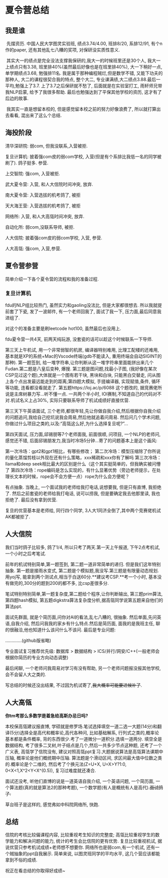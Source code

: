 # 夏令营总结

## 我是谁

​	先摆资历. 中国人民大学图灵实验班, 绩点3.74/4.00, 班排8/20, 系排12/91, 有个n作的paper, 还有其他乱七八糟的奖项, 对保研没实质性意义.

​	其实大一的绩点是完全没法支撑我保研的,我大一的时候班里还是30个人, 我大一上绩点只有3.38, 班里排40%(虽然最后好像也是在班里排40%), 大一下稍好一点,单学期绩点3.68, 勉强排11名. 我是属于那种编程贼烂,但是数学不错, 又能下功夫的那种人, 大二的课程很契合我的特点, 整个大二, 专业课满绩,大二绩点3.88.最后一平均,勉强上了3.7. 上了3.7之后保研就不愁了, 后面就是在实验室打工, 雨轩师兄带我NLP启蒙, 给予了我很多帮助. 最后也勉强达到了平保其他学校的资历, 这才有了后边的故事.

​	我其实一直是想留本校的, 但是感觉留本校之前的努力好像浪费了, 所以就打算出去看看, 混出来了这么个总结.

## 海投阶段

清华深研院: 弱com, 但我没联系,入营被拒.

复旦计算机: 披着强com皮的弱com学校, 入营(但是有个系排比我低一名的同学被刷了). 鸽子挺多. 参营.

上交智院: 强com, 入营被拒.

武大夏令营: 入营, 和人大信院时间冲突, 放弃.

南大夏令营: 入营选拔的机考鸽了, 被拒

天大海王营: 入营选拔的机考鸽了, 被拒

网络所: 入营, 和人大高瓴时间冲突, 放弃.

自动化所: 弱com,没联系导师, 被拒.

人大信院: 披着强com皮的弱com学校, 入营, 参营.

人大高瓴: 强com, 入营,参营.

## 夏令营参营

简单介绍一下各个夏令营的流程和我的准备过程.

### 复旦计算机

fdu的NLP组比较热门, 虽然实力和gaoling没法比, 但是大家都很想去. 所以我就提前套了下瓷, 发了一波邮件, 有一个老师回我了, 面试了我一下, 压力面,最后同意我进组了.

对这个的准备主要是刷leetcode hot100, 虽然最后也没用上.

fdu夏令营一共4天, 前两天纯玩游, 没套瓷的话可以趁这个时候联系一下导师. 

第三天上午机试, 用一个非常弱智的机房, 编译器特别难用, 比理工配楼的还难用, 基本就是XP的系统+Mac的Vscode终端(gdb不能读入, 重用终端会自动SIGINT的那种). 第一题签到, 给一堆字符串,让你判断从这一堆字符串里面能拼出来几个Fudan.第二题是八皇后变种, 爆搜. 第三题是图问题,找最小子图, (我好像在某次CSP见过这个题),大体就是一个图有若干块, 黑块和白块, 只能黑白交替走, 问从图上各个点出发最远能走到的距离;第四题大模拟, 手搓编译器, 实现赋值,条件, 循环等功能, 连看都没看就走了. 第五题https://loj.ac/p/6088 这个题改的, 据竞赛佬所说是主席树暴力写...听不懂一点. 一共两个半小时, IOI赛制,不知道自己的代码对不对.机试名义上占30%, 实际只要联系导师了机试成绩好直接优营.

第三天下午英语面试, 三个老师,都很年轻,先让你做自我介绍,然后根据你自我介绍的问题追问,我给自己挖坑说我会周易,然后他就追着问周易. 然后问几个学术问题,你做过什么项目之类的,以及:“高瓴这么好,为什么选择复旦呢?”...

第四天面试, 压力面,邱锡朋等7个老师面我, 前面很顺, 问项目, 一个NLP的老师问, 感觉还不错, 后面邱锡朋发力,我当时冷场5分钟...寄了的问题基本上是这个画风:

第一次冷场：gpt2和gpt1相比，有哪些修改；
第二次冷场：模型压缩除了你所说的量化蒸馏剪枝以外现在还有什么策略，xxx稀疏和xxx你有了解吗
第三次冷场：llama和deep seek相比最大的区别是什么（这个其实挺简单的，但我确实被问懵了
第四次冷场：rope编码是怎么实现的，有什么显著优势（旁边老师提示，在处理长文本的时候，rope会不会方便一点）rope为什么会方便呢？

有点抽象. 当晚上, 一个面试我的老师给我打电话,说想要我, 但是只有直博, 我拒绝了. 然后之前套瓷的老师给我打电话, 说可以捞我, 但是要确定我去他那里读, 我也拒绝了. 最后没有拿到优营.

复旦的优营基本是老师给, 同行四个同学, 3人大1同济全倒了,其中两个竞赛佬机试AK都被拒了.

## 人大信院

我们当时鸽子比较多, 鸽了1/4, 所以只考了两天.第一天上午报道, 下午2点考机试,一个小时之后考笔试.

前年的机试特别简单,第一题签到, 第二题一道非常简单的递归. 但是我们这年特别抽象. 第一题是接雨水变式, 第二题是个模拟题,我没写.第三题是有限量动态规划. 用yoj写, 能拿到两个测试点,相当于白送60分.**建议考CSP.**考一个小时, 基本没有做完的,300分的题到200的都不多, 比csp差很多分.

笔试特别特别简单,第一题复杂度,第二题给个程序,让你判断输出, 第三题prim算法, 第四题hash模拟, 第五题digkstra算法复杂度分析,据高瓴同学说第五题来自他们的算法ppt.

面试先群面, 就是个简历面,问你对AI的看法,乱七八糟的, 很抽象. 然后单面,先问英语,自我介绍, 然后问我我的家乡有什么特点.然后是简历面, 面我的是我班主任, 聊的很融洽,他也知道什么该问什么不该问. 最后是专业问题:



.............(github版省略)



专业面试复习推荐优先级: 数据库 > 数据结构 > ICS/并行/网安/C++(一般老师会根据你简历的专业方向动态调整)

最后闲聊, 一个老师问我周易对学习有没有帮助, 另一个老师问题报没报其他学校,会不会留人大之类的.

写总结的时候还没出结果, 不过因为机试寄了,~~我大概率可能要进候补了~~.

## 人大高瓴

**你tm考那么多数学是着急给高斯办忌日吗?**

本校保高瓴建议报直博, 学硕就是修罗场.笔试选择填空一道二选一大题(14分)和翻译(5分)选择全是高代和概率论,高代各种问, 比如基础解系, 行列式之类的,概率论基本都是条件概率, 背的东西很少.考了一道微分一道积分.选填一道两分. 填空全是数据结构, 考了很多二叉树,叶子结点是几个,然后一共多少节点这种题, 还考了一个广义表, 高瓴学了信院没有, 建议对照高瓴ppt复习.大题据说算法是高瓴算法课期中压轴, 概率论是他们概统期中压轴. 算法题是个滑动区间, 求区间最大值中位数之类的.概率论是个二维的, 然后考了个换元法(Z=U+X, U=X>Y?1:0, 0<X<1,X^2<Y<X^(0.5)), 复习过难度就还凑合.

面试还没考, 听他们直博的说是一道英语自我介绍, 一个英语问题, 一个简历面, 一个算法题(真的就是算法2的那种考题), 一个数学题(有人是概统有人是高代).~~面试鸽了.~~

草台班子是这样的, 感觉弗如中科院网络所, 快跑.

## 总结

信院的考核比较偏课程内容, 比较重视考生知识的完整度; 高瓴比较重视学生的数学能力和解决问题的能力, 统计的考生会比信院的更有优势. 复旦比较重视机试, 据说优营只参考机试成绩+老师想不想要你. 网络所也是弱com,有一个机试, 还有一个贼抽象的ppt自我展示. 简单来说, 以图灵班同学的平均水平, 这几个营应该都能拿到不俗的成绩.

祝正在看总结的你取得好成绩~